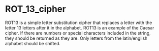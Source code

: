 # ROT_13_cipher
ROT13 is a simple letter substitution cipher that replaces a letter with the letter 13 letters after it in the alphabet. 
ROT13 is an example of the Caesar cipher.
If there are numbers or special characters included in the string, they should be returned as they are. 
Only letters from the latin/english alphabet should be shifted.
